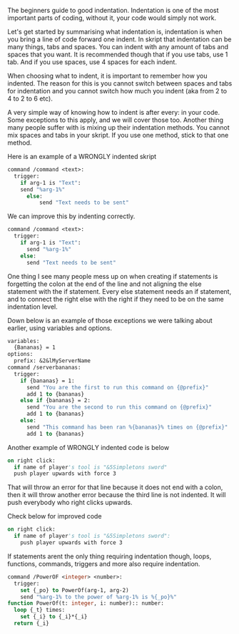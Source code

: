 The beginners guide to good indentation.
Indentation is one of the most important parts of coding, without it, your code would simply not work.

Let's get started by summarising what indentation is, indentation is when you bring a line of code forward one indent.
In skript that indentation can be many things, tabs and spaces. You can indent with any amount of tabs and spaces that you want.
It is recommended though that if you use tabs, use 1 tab. And if you use spaces, use 4 spaces for each indent.

When choosing what to indent, it is important to remember how you indented. 
The reason for this is you cannot switch between spaces and tabs for indentation and you cannot switch how much you indent (aka from 2 to 4 to 2 to 6 etc).

A very simple way of knowing how to indent is after every: in your code. Some exceptions to this apply, and we will cover those too.
Another thing many people suffer with is mixing up their indentation methods. You cannot mix spaces and tabs in your skript. If you use one method, stick to that one method.

Here is an example of a WRONGLY indented skript
```vb
command /command <text>:
  trigger:
    if arg-1 is "Text":
    send "%arg-1%"
      else:
          send "Text needs to be sent"
```
We can improve this by indenting correctly.
```vb
command /command <text>:
  trigger:
    if arg-1 is "Text":
      send "%arg-1%"
    else:
      send "Text needs to be sent"
```
One thing I see many people mess up on when creating if statements is forgetting the colon at the end of the line and not aligning the else statement with the if statement.
Every else statement needs an if statement, and to connect the right else with the right if they need to be on the same indentation level.

Down below is an example of those exceptions we were talking about earlier, using variables and options.
```vb
variables:
  {Bananas} = 1
options:
  prefix: &2&lMyServerName
command /serverbananas:
  trigger:
    if {bananas} = 1:
      send "You are the first to run this command on {@prefix}"
      add 1 to {bananas}
    else if {bananas} = 2:
      send "You are the second to run this command on {@prefix}"
      add 1 to {bananas}
    else:
      send "This command has been ran %{bananas}% times on {@prefix}"
      add 1 to {bananas}
```

Another example of WRONGLY indented code is below
```vb
on right click:
  if name of player's tool is "&5Simpletons sword"
  push player upwards with force 3
```
That will throw an error for that line because it does not end with a colon, then it will throw another error because the third line is not indented.
It will push everybody who right clicks upwards.

Check below for improved code
```vb
on right click:
  if name of player's tool is "&5Simpletons sword":
    push player upwards with force 3
```

If statements arent the only thing requiring indentation though, loops, functions, commands, triggers and more also require indentation.
```vb
command /PowerOF <integer> <number>:
  trigger:
    set {_po} to PowerOf(arg-1, arg-2)
    send "%arg-1% to the power of %arg-1% is %{_po}%"
function PowerOf(t: integer, i: number):: number:
  loop {_t} times:
    set {_i} to {_i}*{_i}
  return {_i}
```
